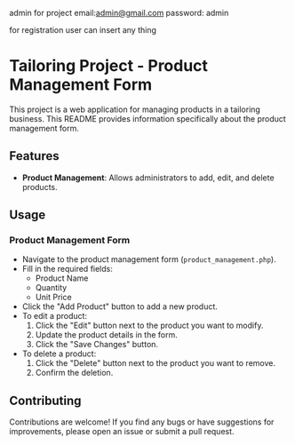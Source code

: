 admin for project 
email:admin@gmail.com
password: admin

for registration user can insert any thing
# Tailoring Project - Product Management Form

This project is a web application for managing products in a tailoring business. This README provides information specifically about the product management form.

## Features

- **Product Management**: Allows administrators to add, edit, and delete products.

## Usage

### Product Management Form

- Navigate to the product management form (`product_management.php`).
- Fill in the required fields:
  - Product Name
  - Quantity
  - Unit Price
- Click the "Add Product" button to add a new product.
- To edit a product:
  1. Click the "Edit" button next to the product you want to modify.
  2. Update the product details in the form.
  3. Click the "Save Changes" button.
- To delete a product:
  1. Click the "Delete" button next to the product you want to remove.
  2. Confirm the deletion.
  
## Contributing

Contributions are welcome! If you find any bugs or have suggestions for improvements, please open an issue or submit a pull request.
